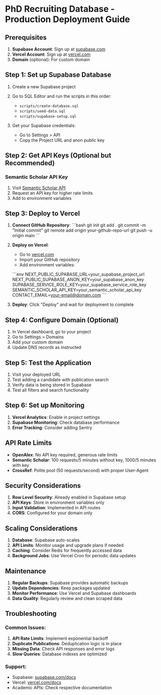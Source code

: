 # PhD Recruiting Database - Production Deployment Guide

## Prerequisites

1. **Supabase Account**: Sign up at [supabase.com](https://supabase.com)
2. **Vercel Account**: Sign up at [vercel.com](https://vercel.com)
3. **Domain** (optional): For custom domain

## Step 1: Set up Supabase Database

1. Create a new Supabase project
2. Go to SQL Editor and run the scripts in this order:
   - `scripts/create-database.sql`
   - `scripts/seed-data.sql`
   - `scripts/supabase-setup.sql`

3. Get your Supabase credentials:
   - Go to Settings > API
   - Copy the Project URL and anon public key

## Step 2: Get API Keys (Optional but Recommended)

### Semantic Scholar API Key
1. Visit [Semantic Scholar API](https://www.semanticscholar.org/product/api)
2. Request an API key for higher rate limits
3. Add to environment variables

## Step 3: Deploy to Vercel

1. **Connect GitHub Repository**:
   \`\`\`bash
   git init
   git add .
   git commit -m "Initial commit"
   git remote add origin your-github-repo-url
   git push -u origin main
   \`\`\`

2. **Deploy on Vercel**:
   - Go to [vercel.com](https://vercel.com)
   - Import your GitHub repository
   - Add environment variables:

   \`\`\`env
   NEXT_PUBLIC_SUPABASE_URL=your_supabase_project_url
   NEXT_PUBLIC_SUPABASE_ANON_KEY=your_supabase_anon_key
   SUPABASE_SERVICE_ROLE_KEY=your_supabase_service_role_key
   SEMANTIC_SCHOLAR_API_KEY=your_semantic_scholar_api_key
   CONTACT_EMAIL=your-email@domain.com
   \`\`\`

3. **Deploy**: Click "Deploy" and wait for deployment to complete

## Step 4: Configure Domain (Optional)

1. In Vercel dashboard, go to your project
2. Go to Settings > Domains
3. Add your custom domain
4. Update DNS records as instructed

## Step 5: Test the Application

1. Visit your deployed URL
2. Test adding a candidate with publication search
3. Verify data is being stored in Supabase
4. Test all filters and search functionality

## Step 6: Set up Monitoring

1. **Vercel Analytics**: Enable in project settings
2. **Supabase Monitoring**: Check database performance
3. **Error Tracking**: Consider adding Sentry

## API Rate Limits

- **OpenAlex**: No API key required, generous rate limits
- **Semantic Scholar**: 100 requests/5 minutes without key, 1000/5 minutes with key
- **CrossRef**: Polite pool (50 requests/second) with proper User-Agent

## Security Considerations

1. **Row Level Security**: Already enabled in Supabase setup
2. **API Keys**: Store in environment variables only
3. **Input Validation**: Implemented in API routes
4. **CORS**: Configured for your domain only

## Scaling Considerations

1. **Database**: Supabase auto-scales
2. **API Limits**: Monitor usage and upgrade plans if needed
3. **Caching**: Consider Redis for frequently accessed data
4. **Background Jobs**: Use Vercel Cron for periodic data updates

## Maintenance

1. **Regular Backups**: Supabase provides automatic backups
2. **Update Dependencies**: Keep packages updated
3. **Monitor Performance**: Use Vercel and Supabase dashboards
4. **Data Quality**: Regularly review and clean scraped data

## Troubleshooting

### Common Issues:

1. **API Rate Limits**: Implement exponential backoff
2. **Duplicate Publications**: Deduplication logic is in place
3. **Missing Data**: Check API responses and error logs
4. **Slow Queries**: Database indexes are optimized

### Support:

- Supabase: [supabase.com/docs](https://supabase.com/docs)
- Vercel: [vercel.com/docs](https://vercel.com/docs)
- Academic APIs: Check respective documentation
